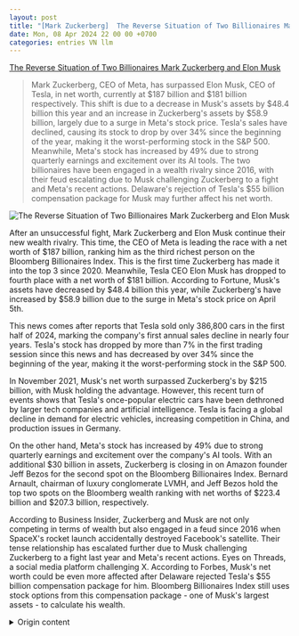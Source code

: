 ```yaml
---
layout: post
title: "[Mark Zuckerberg]  The Reverse Situation of Two Billionaires Mark Zuckerberg and Elon Musk"
date: Mon, 08 Apr 2024 22 00 00 +0700
categories: entries VN llm
---
```

[ The Reverse Situation of Two Billionaires Mark Zuckerberg and Elon Musk](https://vnreview.vn/thread/tinh-canh-trai-nguoc-cua-hai-ty-phu-mark-zuckerberg-va-elon-musk.562949953806976)

> Mark Zuckerberg, CEO of Meta, has surpassed Elon Musk, CEO of Tesla, in net worth, currently at $187 billion and $181 billion respectively. This shift is due to a decrease in Musk's assets by $48.4 billion this year and an increase in Zuckerberg's assets by $58.9 billion, largely due to a surge in Meta's stock price. Tesla's sales have declined, causing its stock to drop by over 34% since the beginning of the year, making it the worst-performing stock in the S&P 500. Meanwhile, Meta's stock has increased by 49% due to strong quarterly earnings and excitement over its AI tools. The two billionaires have been engaged in a wealth rivalry since 2016, with their feud escalating due to Musk challenging Zuckerberg to a fight and Meta's recent actions. Delaware's rejection of Tesla's $55 billion compensation package for Musk may further affect his net worth.

![ The Reverse Situation of Two Billionaires Mark Zuckerberg and Elon Musk](https://cdn.vnreview.vn/720896_70849781289794_2336170151247872?wt=f858db37b7e3810c5865cfd265d8aac8&rt=0e16a2924dd91550894381cbfd5e0bfa)

 After an unsuccessful fight, Mark Zuckerberg and Elon Musk continue their new wealth rivalry. This time, the CEO of Meta is leading the race with a net worth of $187 billion, ranking him as the third richest person on the Bloomberg Billionaires Index. This is the first time Zuckerberg has made it into the top 3 since 2020. Meanwhile, Tesla CEO Elon Musk has dropped to fourth place with a net worth of $181 billion. According to Fortune, Musk's assets have decreased by $48.4 billion this year, while Zuckerberg's have increased by $58.9 billion due to the surge in Meta's stock price on April 5th.

This news comes after reports that Tesla sold only 386,800 cars in the first half of 2024, marking the company's first annual sales decline in nearly four years. Tesla's stock has dropped by more than 7% in the first trading session since this news and has decreased by over 34% since the beginning of the year, making it the worst-performing stock in the S&P 500.

In November 2021, Musk's net worth surpassed Zuckerberg's by $215 billion, with Musk holding the advantage. However, this recent turn of events shows that Tesla's once-popular electric cars have been dethroned by larger tech companies and artificial intelligence. Tesla is facing a global decline in demand for electric vehicles, increasing competition in China, and production issues in Germany.

On the other hand, Meta's stock has increased by 49% due to strong quarterly earnings and excitement over the company's AI tools. With an additional $30 billion in assets, Zuckerberg is closing in on Amazon founder Jeff Bezos for the second spot on the Bloomberg Billionaires Index. Bernard Arnault, chairman of luxury conglomerate LVMH, and Jeff Bezos hold the top two spots on the Bloomberg wealth ranking with net worths of $223.4 billion and $207.3 billion, respectively.

According to Business Insider, Zuckerberg and Musk are not only competing in terms of wealth but also engaged in a feud since 2016 when SpaceX's rocket launch accidentally destroyed Facebook's satellite. Their tense relationship has escalated further due to Musk challenging Zuckerberg to a fight last year and Meta's recent actions.  Eyes on Threads, a social media platform challenging X. According to Forbes, Musk's net worth could be even more affected after Delaware rejected Tesla's $55 billion compensation package for him. Bloomberg Billionaires Index still uses stock options from this compensation package - one of Musk's largest assets - to calculate his wealth.

<details>
  <summary>Origin content</summary>
  ---
layout: post
title: " [Mark Zuckerberg] Tình cảnh trái ngược của hai tỷ phú Mark Zuckerberg và Elon Musk"
date: Mon, 08 Apr 2024 22:00:00 +0700
categories: entries VN
---
[Tình cảnh trái ngược của hai tỷ phú Mark Zuckerberg và Elon Musk](https://vnreview.vn/thread/tinh-canh-trai-nguoc-cua-hai-ty-phu-mark-zuckerberg-va-elon-musk.562949953806976)

![Tình cảnh trái ngược của hai tỷ phú Mark Zuckerberg và Elon Musk](https://cdn.vnreview.vn/720896_70849781289794_2336170151247872?wt=f858db37b7e3810c5865cfd265d8aac8&rt=0e16a2924dd91550894381cbfd5e0bfa)

Sau cuộc đấu võ bất thành, Mark Zuckerberg và Elon Musk lại tiếp tục cuộc đua tranh mới về tài sản. Lần này, CEO của Meta đang dẫn đầu khi trở thành người ...

Sau cuộc đấu võ bất thành, Mark Zuckerberg và Elon Musk lại tiếp tục cuộc đua tranh mới về tài sản. Lần này, CEO của Meta đang dẫn đầu khi trở thành người giàu thứ 3 trên bảng xếp hạng Bloomberg Billionaires Index với khối tài sản ròng 187 tỷ USD. Đây là lần đầu tiên Zuckerberg lọt vào top 3 của bảng xếp hạng tỷ phú kể từ năm 2020. Trong khi đó, CEO Tesla Elon Musk đã tụt xuống vị trí thứ 4 với tổng tài sản trị giá 181 tỷ USD.

Theo Fortune, tài sản của Musk đã giảm 48,4 tỷ USD trong năm nay, trong khi Zuckerberg đã tăng thêm 58,9 tỷ USD vào khối tài sản khi cổ phiếu Meta đạt đỉnh hôm 5/4. Tin tức này xuất hiện ngay sau khi có thông tin Tesla chỉ bán được 386.800 ôtô trong quý I/2024, đánh dấu lần đầu tiên doanh số hàng năm của công ty bị giảm trong gần 4 năm qua. Cổ phiếu của hãng xe điện đã giảm hơn 7% trong phiên giao dịch đầu tiên sau tin tức này và giảm hơn 34% kể từ đầu năm 2024, trở thành cổ phiếu có kết quả tệ nhất trong Chỉ số S&P 500.

Khoảng cách tài sản giữa Musk và Zuckerberg hồi tháng 11/2021 từng lên đến 215 tỷ USD với phần thắng thuộc về Elon Musk. Tuy nhiên, lần lật ngược tình thế này cho thấy cổ phiếu xe điện từng hot một thời đã bị soán ngôi bởi những công nghệ lớn và trí tuệ nhân tạo. Tesla đang phải đối mặt với nhu cầu mua xe điện suy giảm trên toàn cầu, sự cạnh tranh ngày càng tăng ở Trung Quốc và các vấn đề sản xuất ở Đức. Trong khi đó, cổ phiếu Meta đã tăng 49% nhờ thu nhập hàng quý tăng mạnh và sự phấn khích về các công cụ AI của công ty.

Với 30 tỷ USD tài sản khác trong ngân hàng, Zuckerberg đang tiến gần đến vị trí thứ 2 trong bảng xếp hạng tỷ phú của nhà sáng lập Amazon Jeff Bezos. Bernard Arnault - chủ tịch của gã khổng lồ sở hữu hàng loạt nhãn hiệu thời trang và đồng hồ xa xỉ LVMH - và Jeff Bezos giữ 2 vị trí đầu tiên trên bảng xếp hạng tỷ phú của Bloomberg với khối tài sản lần lượt là 223,4 tỷ USD và 207,3 tỷ USD.

Theo Business Insider, Zuckerberg và Musk không chỉ cạnh tranh về tài sản mà còn vướng vào xung đột kể từ năm 2016 khi vụ nổ tàu vũ trụ của SpaceX vô tình phá hủy vệ tinh của Facebook. Mối quan hệ căng thẳng của họ ngày càng leo thang sau khi Musk thách Zuckerberg đấu võ hồi năm ngoái và việc Meta ra mắt Threads, một nền tảng mạng xã hội đối thủ của X.

Theo Forbes, giá trị tài sản ròng của Musk còn có thể bị ảnh hưởng nặng nề hơn sau khi gói lương thưởng từ Tesla trị giá 55 tỷ USD của ông bị thẩm phán Delaware bác bỏ. Chỉ số tỷ phú Bloomberg hiện vẫn sử dụng các quyền chọn cổ phiếu từ gói trả lương đó - một trong những tài sản lớn nhất của Musk - để tính toán tài sản của ông.


</details>
